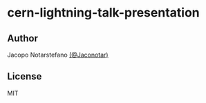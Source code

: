 # cern-lightning-talk-presentation #

## Author ##

Jacopo Notarstefano [(@Jaconotar)](https://twitter.com/Jaconotar)

## License ##

MIT
